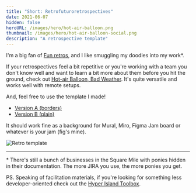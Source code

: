 ```yaml
---
title: "Short: Retrofuturoretrospectives"
date: 2021-06-07
hidden: false
heroURL: /images/hero/hot-air-balloon.png
thumbnail: /images/hero/hot-air-balloon-social.png
description: "A retrospective template"
---
```


<style>
.post__title{
    overflow: hidden;
    text-overflow: ellipsis;
}
</style>

I'm a big fan of [Fun retros](https://www.funretrospectives.com), and I like smuggling my doodles into my work\*.

If your retrospectives feel a bit repetitive or you're working with a team you don't know well and want to learn a bit more about them before you hit the ground, check out [Hot-air Balloon, Bad Weather](https://www.funretrospectives.com/hot-air-balloon-bad-weather/). It's quite versatile and works well with remote setups.

And, feel free to use the template I made!

- <a target='_blank' href='/images/hot-air-balloon/borders.png'>Version A (borders)</a>
- <a target='_blank' href='/images/hot-air-balloon/no_borders.png'>Version B (plain)</a>

It should work fine as a background for Mural, Miro, Figma Jam board or whatever is your jam (fig's mine).

![Retro template](/images/hot-air-balloon/preview.png)

---

\* There's still a bunch of businesses in the Square Mile with ponies hidden in their documentation. The more JIRA you use, the more ponies you get.

PS. Speaking of facilitation materials, if you're looking for something less developer-oriented check out the [Hyper Island Toolbox](https://toolbox.hyperisland.com).

